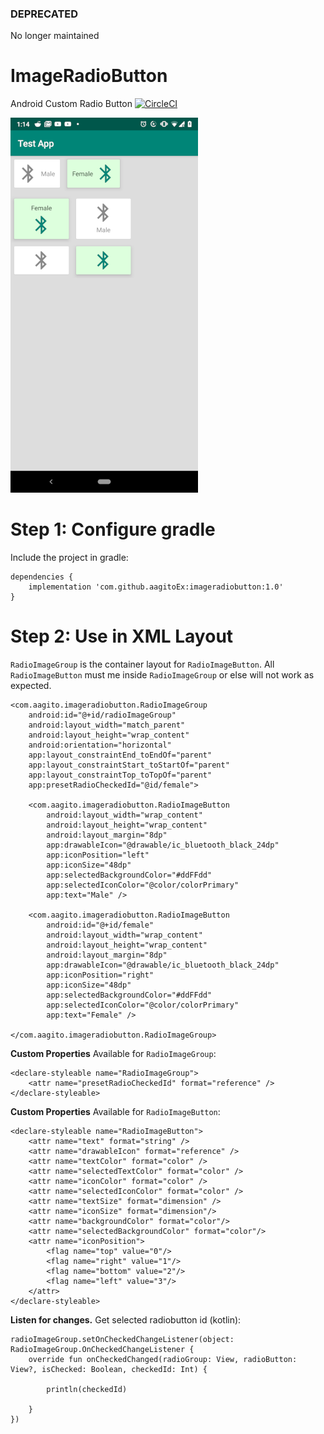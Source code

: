 ### DEPRECATED
No longer maintained

# ImageRadioButton
Android Custom Radio Button
[![CircleCI](https://circleci.com/gh/AagitoEx/ImageRadioButton.svg?style=svg)](https://circleci.com/gh/AagitoEx/ImageRadioButton)

![screenshot](device-2018-10-28-131450.png)

# Step 1: Configure gradle
Include the project in gradle:
```
dependencies {
    implementation 'com.github.aagitoEx:imageradiobutton:1.0'
}
```

# Step 2: Use in XML Layout
`RadioImageGroup` is the container layout for `RadioImageButton`. All `RadioImageButton` must me inside `RadioImageGroup` or else will not work as expected.
```
<com.aagito.imageradiobutton.RadioImageGroup
    android:id="@+id/radioImageGroup"
    android:layout_width="match_parent"
    android:layout_height="wrap_content"
    android:orientation="horizontal"
    app:layout_constraintEnd_toEndOf="parent"
    app:layout_constraintStart_toStartOf="parent"
    app:layout_constraintTop_toTopOf="parent"
    app:presetRadioCheckedId="@id/female">

    <com.aagito.imageradiobutton.RadioImageButton
        android:layout_width="wrap_content"
        android:layout_height="wrap_content"
        android:layout_margin="8dp"
        app:drawableIcon="@drawable/ic_bluetooth_black_24dp"
        app:iconPosition="left"
        app:iconSize="48dp"
        app:selectedBackgroundColor="#ddFFdd"
        app:selectedIconColor="@color/colorPrimary"
        app:text="Male" />

    <com.aagito.imageradiobutton.RadioImageButton
        android:id="@+id/female"
        android:layout_width="wrap_content"
        android:layout_height="wrap_content"
        android:layout_margin="8dp"
        app:drawableIcon="@drawable/ic_bluetooth_black_24dp"
        app:iconPosition="right"
        app:iconSize="48dp"
        app:selectedBackgroundColor="#ddFFdd"
        app:selectedIconColor="@color/colorPrimary"
        app:text="Female" />

</com.aagito.imageradiobutton.RadioImageGroup>
```
**Custom Properties** Available for `RadioImageGroup`:
```
<declare-styleable name="RadioImageGroup">
    <attr name="presetRadioCheckedId" format="reference" />
</declare-styleable>
```

**Custom Properties** Available for `RadioImageButton`:
```
<declare-styleable name="RadioImageButton">
    <attr name="text" format="string" />
    <attr name="drawableIcon" format="reference" />
    <attr name="textColor" format="color" />
    <attr name="selectedTextColor" format="color" />
    <attr name="iconColor" format="color" />
    <attr name="selectedIconColor" format="color" />
    <attr name="textSize" format="dimension" />
    <attr name="iconSize" format="dimension"/>
    <attr name="backgroundColor" format="color"/>
    <attr name="selectedBackgroundColor" format="color"/>
    <attr name="iconPosition">
        <flag name="top" value="0"/>
        <flag name="right" value="1"/>
        <flag name="bottom" value="2"/>
        <flag name="left" value="3"/>
    </attr>
</declare-styleable>
```

**Listen for changes.** Get selected radiobutton id (kotlin):
```
radioImageGroup.setOnCheckedChangeListener(object: RadioImageGroup.OnCheckedChangeListener {
    override fun onCheckedChanged(radioGroup: View, radioButton: View?, isChecked: Boolean, checkedId: Int) {

        println(checkedId)

    }
})
```